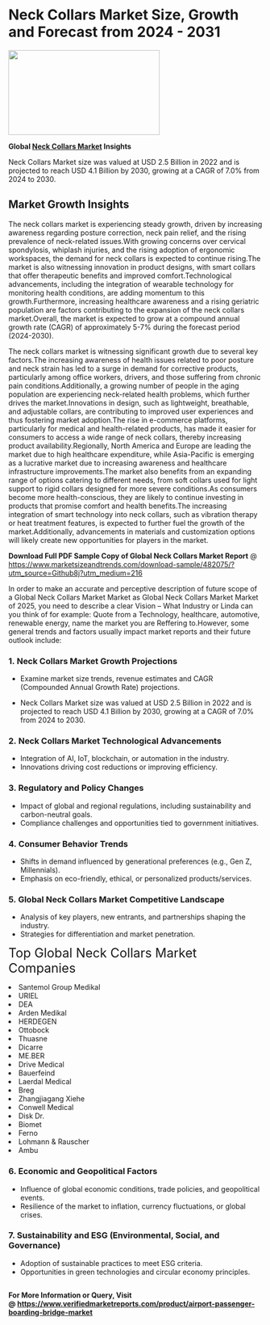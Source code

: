 <H1>Neck Collars Market Size, Growth and Forecast from 2024 - 2031</H1><img class="aligncenter size-medium wp-image-584254" src="https://thirdeyenews.in/wp-content/uploads/2024/09/Global-Market-Research-300x168.jpeg" alt="" width="300" height="168" /><p><strong>Global&nbsp;<a href="https://www.marketsizeandtrends.com/download-sample/482075/?utm_source=Github8j?utm_medium=216">Neck Collars Market</a> Insights</strong></p><p>Neck Collars Market size was valued at USD 2.5 Billion in 2022 and is projected to reach USD 4.1 Billion by 2030, growing at a CAGR of 7.0% from 2024 to 2030.</p><p><h2>Market Growth Insights</h2> <p>The neck collars market is experiencing steady growth, driven by increasing awareness regarding posture correction, neck pain relief, and the rising prevalence of neck-related issues.With growing concerns over cervical spondylosis, whiplash injuries, and the rising adoption of ergonomic workspaces, the demand for neck collars is expected to continue rising.The market is also witnessing innovation in product designs, with smart collars that offer therapeutic benefits and improved comfort.Technological advancements, including the integration of wearable technology for monitoring health conditions, are adding momentum to this growth.Furthermore, increasing healthcare awareness and a rising geriatric population are factors contributing to the expansion of the neck collars market.Overall, the market is expected to grow at a compound annual growth rate (CAGR) of approximately 5-7% during the forecast period (2024-2030).</p> <p>The neck collars market is witnessing significant growth due to several key factors.The increasing awareness of health issues related to poor posture and neck strain has led to a surge in demand for corrective products, particularly among office workers, drivers, and those suffering from chronic pain conditions.Additionally, a growing number of people in the aging population are experiencing neck-related health problems, which further drives the market.Innovations in design, such as lightweight, breathable, and adjustable collars, are contributing to improved user experiences and thus fostering market adoption.The rise in e-commerce platforms, particularly for medical and health-related products, has made it easier for consumers to access a wide range of neck collars, thereby increasing product availability.Regionally, North America and Europe are leading the market due to high healthcare expenditure, while Asia-Pacific is emerging as a lucrative market due to increasing awareness and healthcare infrastructure improvements.The market also benefits from an expanding range of options catering to different needs, from soft collars used for light support to rigid collars designed for more severe conditions.As consumers become more health-conscious, they are likely to continue investing in products that promise comfort and health benefits.The increasing integration of smart technology into neck collars, such as vibration therapy or heat treatment features, is expected to further fuel the growth of the market.Additionally, advancements in materials and customization options will likely create new opportunities for players in the market.<p><span class=""><strong>Download Full PDF Sample Copy of Global Neck Collars Market Report</strong> @ <a href="https://www.marketsizeandtrends.com/download-sample/482075/?utm_source=Github8j?utm_medium=216" target="_blank">https://www.marketsizeandtrends.com/download-sample/482075/?utm_source=Github8j?utm_medium=216</a></span></p><p>In order to make an accurate and perceptive description of future scope of a Global&nbsp;Neck Collars Market Market as Global&nbsp;Neck Collars Market Market of 2025, you need to describe a clear Vision &ndash; What Industry or Linda can you think of for example: Quote from a Technology, healthcare, automotive, renewable energy, name the market you are Reffering to.However, some general trends and factors usually impact market reports and their future outlook include:</p><h3>1.&nbsp;<strong>Neck Collars Market Growth Projections</strong></h3><ul><li>Examine market size trends, revenue estimates and CAGR (Compounded Annual Growth Rate) projections.</li><li><p>Neck Collars Market size was valued at USD 2.5 Billion in 2022 and is projected to reach USD 4.1 Billion by 2030, growing at a CAGR of 7.0% from 2024 to 2030.</p></li></ul><h3>2.&nbsp;<strong>Neck Collars Market Technological Advancements</strong></h3><ul><li>Integration of AI, IoT, blockchain, or automation in the industry.</li><li>Innovations driving cost reductions or improving efficiency.</li></ul><h3>3.&nbsp;<strong>Regulatory and Policy Changes</strong></h3><ul><li>Impact of global and regional regulations, including sustainability and carbon-neutral goals.</li><li>Compliance challenges and opportunities tied to government initiatives.</li></ul><h3>4.&nbsp;<strong>Consumer Behavior Trends</strong></h3><ul><li>Shifts in demand influenced by generational preferences (e.g., Gen Z, Millennials).</li><li>Emphasis on eco-friendly, ethical, or personalized products/services.</li></ul><h3>5.&nbsp;<strong>Global Neck Collars Market Competitive Landscape</strong></h3><ul><li>Analysis of key players, new entrants, and partnerships shaping the industry.</li><li>Strategies for differentiation and market penetration.</li></ul><p data-pm-slice="1 1 []"><span style="color: inherit; font-family: inherit; font-size: 25px;">Top Global Neck Collars Market Companies</span></p><div class="" data-test-id=""><p><li>Santemol Group Medikal</li><li> URIEL</li><li> DEA</li><li> Arden Medikal</li><li> HERDEGEN</li><li> Ottobock</li><li> Thuasne</li><li> Dicarre</li><li> ME.BER</li><li> Drive Medical</li><li> Bauerfeind</li><li> Laerdal Medical</li><li> Breg</li><li> Zhangjiagang Xiehe</li><li> Conwell Medical</li><li> Disk Dr.</li><li> Biomet</li><li> Ferno</li><li> Lohmann & Rauscher</li><li> Ambu</li></p></div><h3>6.&nbsp;<strong>Economic and Geopolitical Factors</strong></h3><ul><li>Influence of global economic conditions, trade policies, and geopolitical events.</li><li>Resilience of the market to inflation, currency fluctuations, or global crises.</li></ul><h3>7.&nbsp;<strong>Sustainability and ESG (Environmental, Social, and Governance)</strong></h3><ul><li>Adoption of sustainable practices to meet ESG criteria.</li><li>Opportunities in green technologies and circular economy principles.</li></ul><h2><strong style="font-size: 14px;">For More Information or Query, Visit @&nbsp;</strong><a style="background-color: #ffffff; font-size: 14px;" href="https://www.marketsizeandtrends.com/report/neck-collars-market/" target="_blank">https://www.verifiedmarketreports.com/product/airport-passenger-boarding-bridge-market</a></h2>